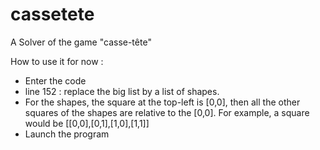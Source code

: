# cassetete
A Solver of the game "casse-tête"

How to use it for now :
- Enter the code 
- line 152 : replace the big list by a list of shapes.
- For the shapes, the square at the top-left is [0,0], then all the other squares of the shapes are relative to the [0,0]. For example, a square would be [[0,0],[0,1],[1,0],[1,1]]
- Launch the program
